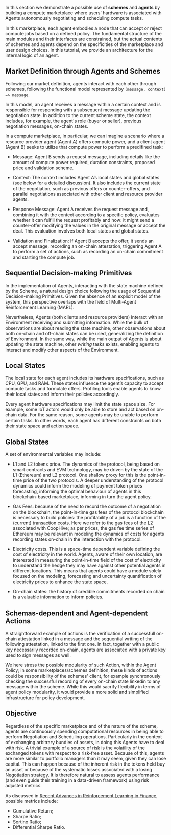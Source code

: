 In this section we demonstrate a possible use of **schemes** and **agents** by building a compute marketplace where users' hardware is associated with Agents autonomously negotiating and scheduling compute tasks. 

In this marketplace, each agent embodies a node that can accept or reject compute jobs based on a defined policy. The fundamental structure of the main modules and their interfaces are constrained, but the actual contents of schemes and agents depend on the specificities of the marketplace and user design choices. In this tutorial, we provide an architecture for the internal logic of an agent.

## Market Definition through Agents and Schemes

Following our market definition, agents interact with each other through schemes, following the functional model represented by `(message, context) => message`. 

In this model, an agent receives a message within a certain context and is responsible for responding with a subsequent message updating the negotiation state. In addition to the current scheme state, the context includes, for example, the agent's role (buyer or seller), previous negotiation messages, on-chain states.

In a compute marketplace, in particular, we can imagine a scenario where a resource provider agent (Agent A) offers compute power, and a client agent (Agent B) seeks to utilize that compute power to perform a predifined task:

- Message: Agent B sends a request message, including details like the amount of compute power required, duration constraints, proposed price and validation scheme.

- Context: The context includes Agent A’s local states and global states (see below  for a detailed discussion). It also includes the current state of the negotiation, such as previous offers or counter-offers, and parallel negotiations associated with other client and resource provider agents.

- Response Message: Agent A receives the request message and, combining it with the context according to a specific policy, evaluates whether it can fulfill the request profitably and how: it might send a counter-offer modifying the values in the original message or accept the deal. This evaluation involves both local states and global states.

- Validation and Finalization: If Agent B accepts the offer, it sends an accept message, recording an on-chain attestation, triggering Agent A to perform a set of actions, such as recording an on-chain commitment and starting the compute job.

## Sequential Decision-making Primitives

In the implementation of Agents, interacting with the state machine defined by the Scheme, a natural design choice following the usage of Sequential Decision-making Primitives. Given the absence of an explicit model of the system, this perspective overlaps with the field of Multi-Agent Reinforcement Learning (MARL).

Nevertheless, Agents (both clients and resource providers) interact with an Environment receiving and submitting information. While the bulk of observations are about reading the state machine, other observations about both on-chain and off-chain states can be used, generalizing the definition of Environment. In the same way, while the main output of Agents is about updating the state machine, other *writing* tasks exists, enabling agents to interact and modify other aspects of the Environment.

## Local States

The local state for each agent includes its hardware specifications, such as CPU, GPU, and RAM. These states influence the agent’s capacity to accept compute tasks and formulate offers. Profiling tools enable agents to know their local states and inform their policies accordingly.

Every agent hardware specifications may limit the state space size. For example, some IoT actors would only be able to store and act based on on-chain data. For the same reason, some agents may be unable to perform certain tasks. In other words, each agent has different constraints on both their state space and action space.

## Global States

A set of environmental variables may include:

- L1 and L2 tokens price. The dynamics of the protocol, being based on smart contracts and EVM technology, may be driven by the state of the L1 (Ethereum) and L2 protocol. One shallow proxy for this is the point-in-time price of the two protocols. A deeper understanding of the protocol dynamics could inform the modeling of payment token prices forecasting, informing the optimal behaviour of agents in this blockchain-based marketplace, informing in turn the agent policy.

- Gas Fees: because of the need to record the outcome of a negotiation on the blockchain, the point-in-time gas fees of the protocol blockchain is necessary to build policies: the profitability of a job is a function of the (current) transaction costs. Here we refer to the gas fees of the L2 associated with CoopHive; as per prices, the gas fee time series of Ethereum may be relevant in modeling the dynamics of costs for agents recording states on-chain in the interaction with the protocol.

- Electricity costs. This is a space-time dependent variable defining the cost of electricity in the world. Agents, aware of their own location, are interested in measuring the point-in-time field of the cost of electricity to understand the hedge they may have against other potential agents in different locations. This means that agents could have a module solely focused on the modeling, forecasting and uncertainty quantification of electricity prices to enhance the state space.

- On-chain states: the history of credible commitments recorded on chain is a valuable information to inform policies.

## Schemas-dependent and Agent-dependent Actions

A straightforward example of actions is the verification of a successfull on-chain attestation linked in a message and the sequential writing of the following attestation, linked to the first one. In fact, together with a public key necessarily recorded on-chain, agents are associated with a private key used to sign messages as well.

We here stress the possible modularity of such Action, within the Agent Policy; in some marketplaces/schemes definition, these kinds of actions could be responsibility of the schemes' client, for example synchronously checking the successful recording of every on-chain state linkedin to any message within the scheme. While this would sacrify flexibility in terms of agent policy modularity, it would provide a more solid and simplified infrastructure for policy development.

## Objective

Regardless of the specific marketplace and of the nature of the scheme, agents are continuously spending computational resources in being able to perform Negotiation and Scheduling operations. Particularly in the context of exchanging arbitrary bundles of assets, in doing this Agents have to deal with risk. A trivial example of a source of risk is the volatility of the exchanged tokens with respect to a risk-free asset. Because of this, agents are more similar to portfolio managers than it may seem, given they can lose capital. This can happen because of the inherent risk in the tokens held buy an asset or because of the systematic losses associated with a losing Negotiation strategy. It is therefore natural to assess agents performance (and even guide their training in a data-driven framework) using risk adjusted metrics.

As discussed in [Recent Advances in Reinforcement Learning in Finance](https://arxiv.org/pdf/2112.04553), possible metrics include:

- Cumulative Return;
- Sharpe Ratio;
- Sortino Ratio;
- Differential Sharpe Ratio.
